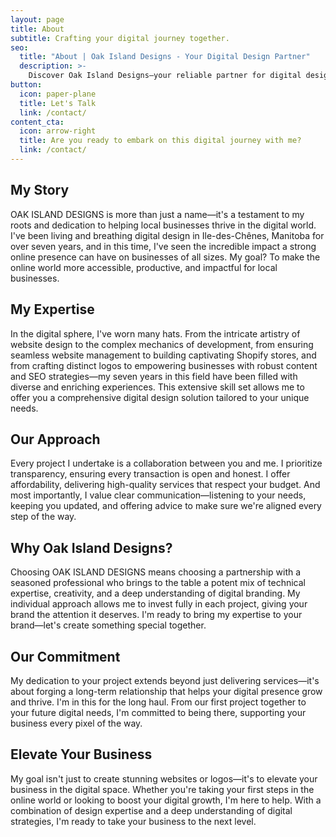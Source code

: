```yaml
---
layout: page
title: About
subtitle: Crafting your digital journey together.
seo:
  title: "About | Oak Island Designs - Your Digital Design Partner"
  description: >-
    Discover Oak Island Designs—your reliable partner for digital design in Manitoba. Offering transparency, affordability, and clear communication.
button:
  icon: paper-plane
  title: Let's Talk
  link: /contact/
content_cta:
  icon: arrow-right
  title: Are you ready to embark on this digital journey with me?
  link: /contact/
---
```

## My Story
OAK ISLAND DESIGNS is more than just a name—it's a testament to my roots and dedication to helping local businesses thrive in the digital world. I've been living and breathing digital design in Ile-des-Chênes, Manitoba for over seven years, and in this time, I've seen the incredible impact a strong online presence can have on businesses of all sizes. My goal? To make the online world more accessible, productive, and impactful for local businesses.


## My Expertise
In the digital sphere, I've worn many hats. From the intricate artistry of website design to the complex mechanics of development, from ensuring seamless website management to building captivating Shopify stores, and from crafting distinct logos to empowering businesses with robust content and SEO strategies—my seven years in this field have been filled with diverse and enriching experiences. This extensive skill set allows me to offer you a comprehensive digital design solution tailored to your unique needs.

## Our Approach
Every project I undertake is a collaboration between you and me. I prioritize transparency, ensuring every transaction is open and honest. I offer affordability, delivering high-quality services that respect your budget. And most importantly, I value clear communication—listening to your needs, keeping you updated, and offering advice to make sure we're aligned every step of the way.

## Why Oak Island Designs?
Choosing OAK ISLAND DESIGNS means choosing a partnership with a seasoned professional who brings to the table a potent mix of technical expertise, creativity, and a deep understanding of digital branding. My individual approach allows me to invest fully in each project, giving your brand the attention it deserves. I'm ready to bring my expertise to your brand—let's create something special together.

## Our Commitment
My dedication to your project extends beyond just delivering services—it's about forging a long-term relationship that helps your digital presence grow and thrive. I'm in this for the long haul. From our first project together to your future digital needs, I'm committed to being there, supporting your business every pixel of the way.

## Elevate Your Business
My goal isn't just to create stunning websites or logos—it's to elevate your business in the digital space. Whether you're taking your first steps in the online world or looking to boost your digital growth, I'm here to help. With a combination of design expertise and a deep understanding of digital strategies, I'm ready to take your business to the next level.